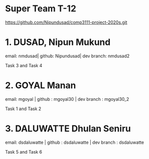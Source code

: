 # Super Team T-12
https://github.com/Nipundusad/comp3111-project-2020s.git

# 1. DUSAD, Nipun Mukund
email: nmdusad| github: Nipundusad| dev branch: nmdusad2

Task 3 and Task 4  

# 2. GOYAL Manan 
email: mgoyal | github : mgoyal30 | dev branch : mgoyal30_2

Task 1 and Task 2

# 3. DALUWATTE Dhulan Seniru 
email: dsdaluwatte | github : dsdaluwatte | dev branch : dsdaluwatte

Task 5 and Task 6
